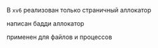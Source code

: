 В `xv6` реализован только страничный аллокатор

написан бадди аллокатор

применен для файлов и процессов